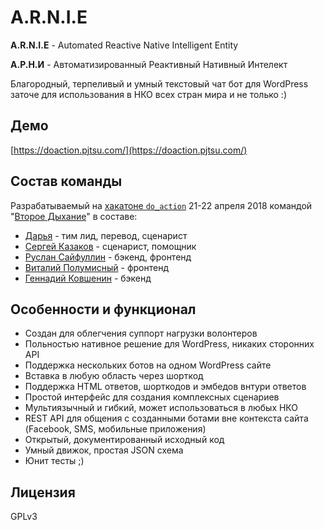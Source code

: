 # A.R.N.I.E


**A.R.N.I.E** - Automated Reactive Native Intelligent Entity

**А.Р.Н.И** - Автоматизированный Реактивный Нативный Интелект

Благородный, терпеливый и умный текстовый чат бот для WordPress заточе для использования в НКО всех стран мира и не только :)

## Демо

[https://doaction.pjtsu.com/](https://doaction.pjtsu.com/)

## Состав команды

Разрабатываемый на [хакатоне `do_action`](https://doaction.te-st.ru/) 21-22 апреля 2018 командой "[Второе Дыхание](https://www.facebook.com/vtd.fond/)" в составе:

 - [Дарья](#) - тим лид, перевод, сценарист
 - [Сергей Казаков](#) - сценарист, помощник
 - [Руслан Сайфуллин](#) - бэкенд, фронтенд
 - [Виталий Полумисный](#) - фронтенд
 - [Геннадий Ковшенин](https://codeseekah.com) - бэкенд
 
## Особенности и функционал

 - Создан для облегчения суппорт нагрузки волонтеров
 - Польностью нативное решение для WordPress, никаких сторонних API
 - Поддержка нескольких ботов на одном WordPress сайте
 - Вставка в любую область через шорткод
 - Поддержка HTML ответов, шорткодов и эмбедов внтури ответов
 - Простой интерфейс для создания комплексных сценариев
 - Мультиязычный и гибкий, может использоваться в любых НКО
 - REST API для общения с созданными ботами вне контекста сайта (Facebook, SMS, мобильные приложения)
 - Открытый, документированный исходный код
 - Умный движок, простая JSON схема
 - Юнит тесты ;)

## Лицензия

GPLv3
